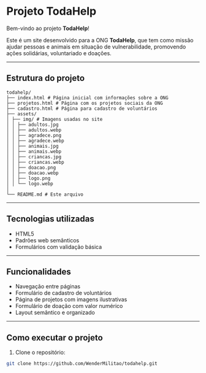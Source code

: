 # Projeto TodaHelp

Bem-vindo ao projeto **TodaHelp**! 

Este é um site desenvolvido para a ONG **TodaHelp**, que tem como missão ajudar pessoas e animais em situação de vulnerabilidade, promovendo ações solidárias, voluntariado e doações.

---

## Estrutura do projeto
```
todahelp/
├── index.html # Página inicial com informações sobre a ONG
├── projetos.html # Página com os projetos sociais da ONG
├── cadastro.html # Página para cadastro de voluntários
├── assets/
│ ├── img/ # Imagens usadas no site
│ │ ├── adultos.jpg
│ │ ├── adultos.webp
│ │ ├── agradece.png
│ │ ├── agradece.webp
│ │ ├── animais.jpg
│ │ ├── animais.webp
│ │ ├── criancas.jpg
│ │ ├── criancas.webp
│ │ ├── doacao.png
│ │ ├── doacao.webp
│ │ ├── logo.png
│ │ └── logo.webp
│ 
└── README.md # Este arquivo
```
---

## Tecnologias utilizadas

- HTML5
- Padrões web semânticos
- Formulários com validação básica

---

## Funcionalidades

- Navegação entre páginas
- Formulário de cadastro de voluntários
- Página de projetos com imagens ilustrativas
- Formulário de doação com valor numérico
- Layout semântico e organizado

---

## Como executar o projeto

1. Clone o repositório:
```bash
git clone https://github.com/WenderMilitao/todahelp.git
```
